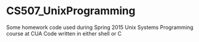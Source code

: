 # CS507_UnixProgramming

Some homework code used during Spring 2015 Unix Systems Programming course at CUA
Code written in either shell or C
